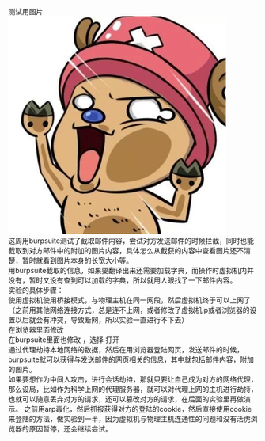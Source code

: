 
测试用图片  
![image](https://github.com/henopu89iu/henopu89iu/raw/master/1407286718012.jpeg )  
这周用burpsuite测试了截取邮件内容，尝试对方发送邮件的时候拦截，同时也能截取到对方邮件中的附加的图片内容，具体怎么从截获的内容中查看图片还不清楚，暂时就看到图片本身的长宽大小等。  
用burpsuite截取的信息，如果要翻译出来还需要加载字典，而操作时虚拟机内并没有，暂时又没有查到可以加载的字典，所以就用人眼找了一下邮件内容。  
实验的具体步骤：  
使用虚拟机使用桥接模式，与物理主机在同一网段，然后虚拟机终于可以上网了（之前用其他网络连接方式，总是连不上网，或者修改了虚拟机ip或者浏览器的设置以后就会有冲突，导致断网，所以实验一直进行不下去）  
在浏览器里面修改  
在burpsuite里面也修改 ，选择 打开  
通过代理劫持本地网络的数据，然后在用浏览器登陆网页，发送邮件的时候，burpsuite就可以获得与发送邮件的网页相关的信息，其中就包括邮件内容，附加的图片。  
如果要想作为中间人攻击，进行会话劫持，那就只要让自己成为对方的网络代理，那么设局，比如作为科学上网的代理服务器，就可以对代理上网的主机进行劫持，也就可以随意丢弃对方的请求，还可以篡改对方的请求，在后面的实验里再做演示。
之前用arp毒化，然后抓报获得对方的登陆的cookie，然后直接使用cookie来登陆的方法，做实验到一半，因为虚拟机与物理主机连通性的问题和没有活虎浏览器的原因暂停，还会继续尝试。  
